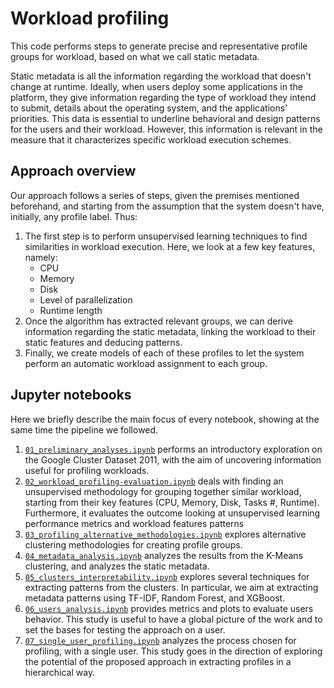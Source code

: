 # Workload profiling

This code performs steps to generate precise and representative profile groups for workload, based on what we call static metadata.

Static metadata is all the information regarding the workload that doesn't change at runtime. Ideally, when users deploy some applications in the platform, they give information regarding the type of workload they intend to submit, details about the operating system, and the applications' priorities.
This data is essential to underline behavioral and design patterns for the users and their workload. However, this information is relevant in the measure that it characterizes specific workload execution schemes.

## Approach overview
Our approach follows a series of steps, given the premises mentioned beforehand, and starting from the assumption that the system doesn't have, initially, any profile label. Thus:
1. The first step is to perform unsupervised learning techniques to find similarities in workload execution. Here, we look at a few key features, namely:
    - CPU
    - Memory
    - Disk
    - Level of parallelization
    - Runtime length
2. Once the algorithm has extracted relevant groups, we can derive information regarding the static metadata, linking the workload to their static features and deducing patterns.
3. Finally, we create models of each of these profiles to let the system perform an automatic workload assignment to each group.

## Jupyter notebooks
Here we briefly describe the main focus of every notebook, showing at the same time the pipeline we followed.
1. [`01_preliminary_analyses.ipynb`](https://github.com/polaris-slo-cloud/polaris-ai/tree/main/profiling/01_preliminary_analyses.ipynb) performs an introductory exploration on the Google Cluster Dataset 2011, with the aim of uncovering information useful for profiling workloads.
2. [`02_workload_profiling-evaluation.ipynb`](https://github.com/polaris-slo-cloud/polaris-ai/tree/main/profiling/02_workload_profiling-evaluation.ipynb) deals with finding an unsupervised methodology for grouping together similar workload, starting from their key features (CPU, Memory, Disk, Tasks #, Runtime). Furthermore, it evaluates the outcome looking at unsupervised learning performance metrics and workload features patterns
3. [`03_profiling_alternative_methodologies.ipynb`](https://github.com/polaris-slo-cloud/polaris-ai/tree/main/profiling/03_profiling_alternative_methodologies.ipynb) explores alternative clustering methodologies for creating profile groups. 
4. [`04_metadata_analysis.ipynb`]() analyzes the results from the K-Means clustering, and analyzes the static metadata.
5. [`05_clusters_interpretability.ipynb`](https://github.com/polaris-slo-cloud/polaris-ai/tree/main/profiling/05_clusters_interpretability.ipynb) explores several techniques for extracting patterns from the clusters. In particular, we aim at extracting metadata patterns using TF-IDF, Random Forest, and XGBoost.
6. [`06_users_analysis.ipynb`](https://github.com/polaris-slo-cloud/polaris-ai/tree/main/profiling/06_users_analysis.ipynb) provides metrics and plots to evaluate users behavior. This study is useful to have a global picture of the work and to set the bases for testing the approach on a user.
7. [`07_single_user_profiling.ipynb`](https://github.com/polaris-slo-cloud/polaris-ai/tree/main/profiling/07_single_user_profiling.ipynb) analyzes the process chosen for profiling, with a single user. This study goes in the direction of exploring the potential of the proposed approach in extracting profiles in a hierarchical way.